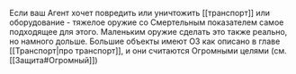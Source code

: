 Если ваш Агент хочет повредить или уничтожить [[транспорт]] или оборудование - тяжелое оружие со Смертельным показателем самое подходящее для этого. Маленьким оружие сделать это также реально, но намного дольше. Большие объекты имеют ОЗ как описано в главе [[Транспорт|про транспорт]], и они считаются Огромными целями (см. [[Защита#Огромный]])